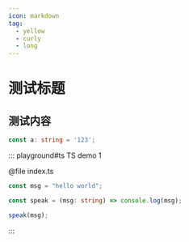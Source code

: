 ```yaml
---
icon: markdown
tag:
  - yellow
  - curly
  - long
---
```

# 测试标题
## 测试内容
```typescript
const a: string = '123';
```
::: playground#ts TS demo 1

@file index.ts

```ts
const msg = "hello world";

const speak = (msg: string) => console.log(msg);

speak(msg);
```

:::
